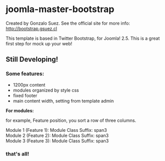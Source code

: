 joomla-master-bootstrap
=======================
Created by Gonzalo Suez. See the official site for more info: http://bootstrap.gsuez.cl

This template is based in Twitter Bootstrap, for Joomla! 2.5. This is a great first step for mock up your web!

<h2>Still Developing!</h2>

<h3>Some features:</h3>
<ul>
<li>1200px content</li>
<li>modules organized by style css</li>
<li>fixed footer</li>
<li>main content width, setting from template admin</li>
</ul>

<strong>For modules:</strong>

<p>for example, Feature position, you sort a row of three columns.</p>
Module 1 (Feature 1): Module Class Suffix: span3<br>
Module 2 (Feature 2): Module Class Suffix: span3<br>
Module 3 (Feature 3): Module Class Suffix: span3<br>

<h3>that's all!</h3>
